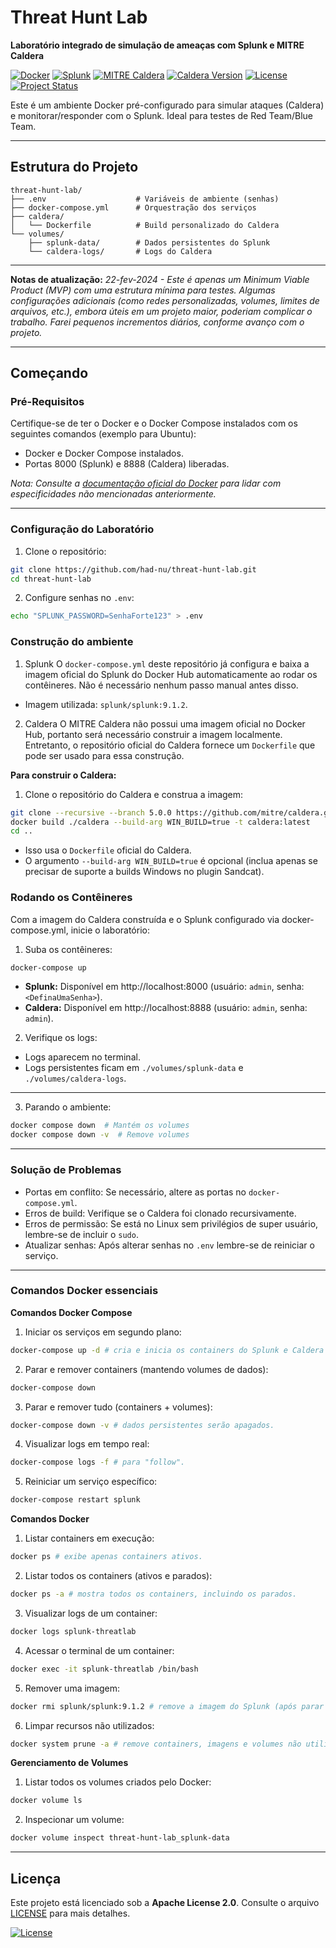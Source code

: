# Threat Hunt Lab  
**Laboratório integrado de simulação de ameaças com Splunk e MITRE Caldera**  

[![Docker](https://img.shields.io/badge/Docker-2CA5E0?style=flat&logo=docker&logoColor=white)](https://www.docker.com) 
[![Splunk](https://img.shields.io/badge/Splunk-000000?style=flat&logo=splunk&logoColor=white)](https://www.splunk.com)
[![MITRE Caldera](https://img.shields.io/badge/MITRE%20Caldera-2CA5E0?style=flat&logo=github&logoColor=white)](https://github.com/mitre/caldera)
[![Caldera Version](https://img.shields.io/badge/Caldera-v5.0.0-blue)](https://github.com/mitre/caldera/releases/tag/v5.0.0)
[![License](https://img.shields.io/badge/License-Apache%202.0-blue.svg)](https://opensource.org/licenses/Apache-2.0)
[![Project Status](https://img.shields.io/badge/Status-Active-brightgreen)](https://github.com/mitre/caldera)

Este é um ambiente Docker pré-configurado para simular ataques (Caldera) e monitorar/responder com o Splunk. Ideal para testes de Red Team/Blue Team.

---

## Estrutura do Projeto
```text
threat-hunt-lab/
├── .env                    # Variáveis de ambiente (senhas)
├── docker-compose.yml      # Orquestração dos serviços
├── caldera/
│   └── Dockerfile          # Build personalizado do Caldera
└── volumes/
    ├── splunk-data/        # Dados persistentes do Splunk
    └── caldera-logs/       # Logs do Caldera
```
---

**Notas de atualização:**
*22-fev-2024 - Este é apenas um *Minimum Viable Product (MVP)* com uma estrutura mínima para testes. Algumas configurações adicionais (como redes personalizadas, volumes, limites de arquivos, etc.), embora úteis em um projeto maior, poderiam complicar o trabalho. Farei pequenos incrementos diários, conforme avanço com o projeto.*

---

## Começando
### Pré-Requisitos
Certifique-se de ter o Docker e o Docker Compose instalados com os seguintes comandos (exemplo para Ubuntu):

- Docker e Docker Compose instalados.
- Portas 8000 (Splunk) e 8888 (Caldera) liberadas.

*Nota:
Consulte a [documentação oficial do Docker](https://docs.docker.com/engine/install/ubuntu/) para lidar com especificidades não mencionadas anteriormente.*

---

### Configuração do Laboratório
1. Clone o repositório:
``` bash
git clone https://github.com/had-nu/threat-hunt-lab.git
cd threat-hunt-lab
```
2. Configure senhas no `.env`:
``` bash
echo "SPLUNK_PASSWORD=SenhaForte123" > .env
```
### Construção do ambiente
1. Splunk
O `docker-compose.yml` deste repositório já configura e baixa a imagem oficial do Splunk do Docker Hub automaticamente ao rodar os contêineres. Não é necessário nenhum passo manual antes disso.
- Imagem utilizada: `splunk/splunk:9.1.2`.

2. Caldera
O MITRE Caldera não possui uma imagem oficial no Docker Hub, portanto será necessário construir a imagem localmente. Entretanto, o repositório oficial do Caldera fornece um `Dockerfile` que pode ser usado para essa construção.

**Para construir o Caldera:**

1. Clone o repositório do Caldera e construa a imagem:
``` bash
git clone --recursive --branch 5.0.0 https://github.com/mitre/caldera.git caldera
docker build ./caldera --build-arg WIN_BUILD=true -t caldera:latest
cd ..
```
- Isso usa o `Dockerfile` oficial do Caldera.
- O argumento `--build-arg WIN_BUILD=true` é opcional (inclua apenas se precisar de suporte a builds Windows no plugin Sandcat).

### Rodando os Contêineres
Com a imagem do Caldera construída e o Splunk configurado via docker-compose.yml, inicie o laboratório:

1. Suba os contêineres:
``` bash
docker-compose up
```
- **Splunk:** Disponível em http://localhost:8000 (usuário: `admin`, senha: `<DefinaUmaSenha>`).
- **Caldera:** Disponível em http://localhost:8888 (usuário: `admin`, senha: `admin`).
2. Verifique os logs:
- Logs aparecem no terminal.
- Logs persistentes ficam em `./volumes/splunk-data` e `./volumes/caldera-logs`.

---

3. Parando o ambiente:
``` bash
docker compose down  # Mantém os volumes
docker compose down -v  # Remove volumes
```
---

### Solução de Problemas
- Portas em conflito: Se necessário, altere as portas no `docker-compose.yml`.
- Erros de build: Verifique se o Caldera foi clonado recursivamente.
- Erros de permissão: Se está no Linux sem privilégios de super usuário, lembre-se de incluir o `sudo`.
- Atualizar senhas: Após alterar senhas no `.env` lembre-se de reiniciar o serviço.

---

### Comandos Docker essenciais
**Comandos Docker Compose**
1. Iniciar os serviços em segundo plano:
``` bash
docker-compose up -d # cria e inicia os containers do Splunk e Caldera em modo detached.
```
2. Parar e remover containers (mantendo volumes de dados):
``` bash
docker-compose down
```
3. Parar e remover tudo (containers + volumes):
``` bash
docker-compose down -v # dados persistentes serão apagados.
```
4. Visualizar logs em tempo real:
``` bash
docker-compose logs -f # para "follow".
```
5. Reiniciar um serviço específico:
``` bash
docker-compose restart splunk
```

**Comandos Docker**
1. Listar containers em execução:
``` bash
docker ps # exibe apenas containers ativos.
```
2. Listar todos os containers (ativos e parados):
``` bash
docker ps -a # mostra todos os containers, incluindo os parados.
```
3. Visualizar logs de um container:
``` bash
docker logs splunk-threatlab
```
4. Acessar o terminal de um container:
``` bash
docker exec -it splunk-threatlab /bin/bash
```
5. Remover uma imagem:
``` bash
docker rmi splunk/splunk:9.1.2 # remove a imagem do Splunk (após parar containers dependentes).
```
6. Limpar recursos não utilizados:
``` bash
docker system prune -a # remove containers, imagens e volumes não utilizados (use com cuidado).
```

**Gerenciamento de Volumes**
1. Listar todos os volumes criados pelo Docker:
``` bash
docker volume ls
```
2. Inspecionar um volume:
``` bash
docker volume inspect threat-hunt-lab_splunk-data
```

---
## Licença
Este projeto está licenciado sob a **Apache License 2.0**. Consulte o arquivo [LICENSE](LICENSE) para mais detalhes.

[![License](https://img.shields.io/badge/License-Apache%202.0-blue.svg)](https://opensource.org/licenses/Apache-2.0)


